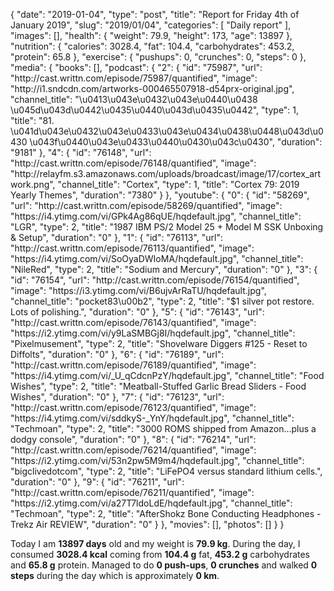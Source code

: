 {
    "date": "2019-01-04",
    "type": "post",
    "title": "Report for Friday 4th of January 2019",
    "slug": "2019\/01\/04",
    "categories": [
        "Daily report"
    ],
    "images": [],
    "health": {
        "weight": 79.9,
        "height": 173,
        "age": 13897
    },
    "nutrition": {
        "calories": 3028.4,
        "fat": 104.4,
        "carbohydrates": 453.2,
        "protein": 65.8
    },
    "exercise": {
        "pushups": 0,
        "crunches": 0,
        "steps": 0
    },
    "media": {
        "books": [],
        "podcast": {
            "2": {
                "id": "75987",
                "url": "http:\/\/cast.writtn.com\/episode\/75987\/quantified",
                "image": "http:\/\/i1.sndcdn.com\/artworks-000465507918-d54prx-original.jpg",
                "channel_title": "\u0413\u043e\u0432\u043e\u0440\u0438 \u045d\u043d\u0442\u0435\u0440\u043d\u0435\u0442",
                "type": 1,
                "title": "81. \u041d\u043e\u0432\u043e\u0433\u043e\u0434\u0438\u0448\u043d\u0430 \u043f\u0440\u043e\u0433\u0440\u0430\u043c\u0430",
                "duration": "9181"
            },
            "4": {
                "id": "76148",
                "url": "http:\/\/cast.writtn.com\/episode\/76148\/quantified",
                "image": "http:\/\/relayfm.s3.amazonaws.com\/uploads\/broadcast\/image\/17\/cortex_artwork.png",
                "channel_title": "Cortex",
                "type": 1,
                "title": "Cortex 79: 2019 Yearly Themes",
                "duration": "7380"
            }
        },
        "youtube": {
            "0": {
                "id": "58269",
                "url": "http:\/\/cast.writtn.com\/episode\/58269\/quantified",
                "image": "https:\/\/i4.ytimg.com\/vi\/GPk4Ag86qUE\/hqdefault.jpg",
                "channel_title": "LGR",
                "type": 2,
                "title": "1987 IBM PS\/2 Model 25 + Model M SSK Unboxing & Setup",
                "duration": "0"
            },
            "1": {
                "id": "76113",
                "url": "http:\/\/cast.writtn.com\/episode\/76113\/quantified",
                "image": "https:\/\/i4.ytimg.com\/vi\/SoOyaDWIoMA\/hqdefault.jpg",
                "channel_title": "NileRed",
                "type": 2,
                "title": "Sodium and Mercury",
                "duration": "0"
            },
            "3": {
                "id": "76154",
                "url": "http:\/\/cast.writtn.com\/episode\/76154\/quantified",
                "image": "https:\/\/i3.ytimg.com\/vi\/B6ujvArRaTU\/hqdefault.jpg",
                "channel_title": "pocket83\u00b2",
                "type": 2,
                "title": "$1 silver pot restore. Lots of polishing.",
                "duration": "0"
            },
            "5": {
                "id": "76143",
                "url": "http:\/\/cast.writtn.com\/episode\/76143\/quantified",
                "image": "https:\/\/i2.ytimg.com\/vi\/y9LaSMBGj8I\/hqdefault.jpg",
                "channel_title": "Pixelmusement",
                "type": 2,
                "title": "Shovelware Diggers #125 - Reset to Diffolts",
                "duration": "0"
            },
            "6": {
                "id": "76189",
                "url": "http:\/\/cast.writtn.com\/episode\/76189\/quantified",
                "image": "https:\/\/i4.ytimg.com\/vi\/_U_qCdcnPzY\/hqdefault.jpg",
                "channel_title": "Food Wishes",
                "type": 2,
                "title": "Meatball-Stuffed Garlic Bread Sliders - Food Wishes",
                "duration": "0"
            },
            "7": {
                "id": "76123",
                "url": "http:\/\/cast.writtn.com\/episode\/76123\/quantified",
                "image": "https:\/\/i4.ytimg.com\/vi\/sddkyS-_YnY\/hqdefault.jpg",
                "channel_title": "Techmoan",
                "type": 2,
                "title": "3000 ROMS shipped from Amazon...plus a dodgy console",
                "duration": "0"
            },
            "8": {
                "id": "76214",
                "url": "http:\/\/cast.writtn.com\/episode\/76214\/quantified",
                "image": "https:\/\/i2.ytimg.com\/vi\/53n2pw5M9m4\/hqdefault.jpg",
                "channel_title": "bigclivedotcom",
                "type": 2,
                "title": "LiFePO4 versus standard lithium cells.",
                "duration": "0"
            },
            "9": {
                "id": "76211",
                "url": "http:\/\/cast.writtn.com\/episode\/76211\/quantified",
                "image": "https:\/\/i2.ytimg.com\/vi\/a27T7ldoLdE\/hqdefault.jpg",
                "channel_title": "Techmoan",
                "type": 2,
                "title": "AfterShokz Bone Conducting Headphones - Trekz Air REVIEW",
                "duration": "0"
            }
        },
        "movies": [],
        "photos": []
    }
}

Today I am <strong>13897 days</strong> old and my weight is <strong>79.9 kg</strong>. During the day, I consumed <strong>3028.4 kcal</strong> coming from <strong>104.4 g</strong> fat, <strong>453.2 g</strong> carbohydrates and <strong>65.8 g</strong> protein. Managed to do <strong>0 push-ups</strong>, <strong>0 crunches</strong> and walked <strong>0 steps</strong> during the day which is approximately <strong>0 km</strong>.